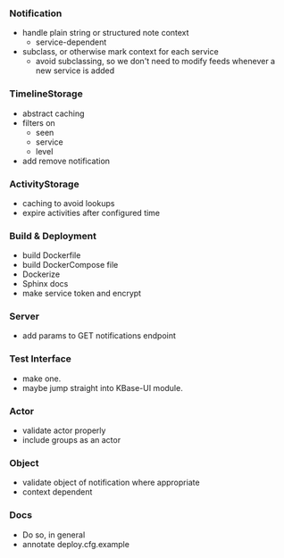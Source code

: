 ### Notification
* handle plain string or structured note context
    * service-dependent
* subclass, or otherwise mark context for each service
    * avoid subclassing, so we don't need to modify feeds whenever a new service is added

### TimelineStorage
* abstract caching
* filters on
    * seen
    * service
    * level
* add remove notification

### ActivityStorage
* caching to avoid lookups
* expire activities after configured time

### Build & Deployment
* build Dockerfile
* build DockerCompose file
* Dockerize
* Sphinx docs
* make service token and encrypt

### Server
* add params to GET notifications endpoint

### Test Interface
* make one.
* maybe jump straight into KBase-UI module.

### Actor
* validate actor properly
* include groups as an actor

### Object
* validate object of notification where appropriate
* context dependent

### Docs
* Do so, in general
* annotate deploy.cfg.example

